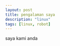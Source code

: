 ```yaml
---
layout: post
title: pengalaman saya
description: "linux"
tags: [linux, robot]
---
```



saya kami anda